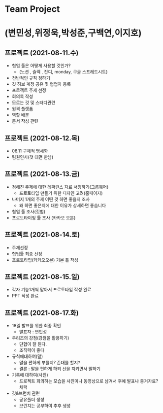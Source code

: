 # Team Project

# (변민성,위정욱,박성준,구백연,이지호)

## 프로젝트 (2021-08-11.수)

- 협업 툴은 어떻게 사용할 것인가? 
  - (노션 , 슬랙 , 잔디, monday, 구글 스프레드시트)
- 전반적인 규칙 정하기
- 깃 허브 계정 공유 및 협업자 등록
- 프로젝트 주제 선정
- 회의록 작성
- 모르는 것 및 스터디관련
- 원격  플랫폼
- 역할 배분
- 문서 작성 관련

## 프로젝트 (2021-08-12.목)

- 08.11 구체적 명세화
- 팀원인사(첫 대면 만남)

## 프로젝트 (2021-08-13.금)

- 정해진 주제에 대한 레퍼런스 자료 서칭하기(그룹웨어)
  - 프로토타입 만들기 위한 디자인 고려(홈페이지)	
- 나머지 1개의 주제 어떤 것 하면 좋을지 조사
  -  왜 하면 좋은지에 대한 이유가 상세하면 좋습니다
- 협업 툴 조사(깃헙)
- 프로토타이핑 툴 조사 (카카오 오븐)

## 프로젝트 (2021-08-14.토)

- 주제선정
- 협업툴 최종 선정
- 프로토타입(카카오오븐) 기본 틀 작성

## 프로젝트 (2021-08-15.일)

- 각자 기능1개씩 맡아서 프로토타입 작성 완료
- PPT 작성 완료

## 프로젝트 (2021-08-17.화)

- 18일 발표를 위한 최종 확인
  - 발표자 : 변민성
- 우리조의 강점(강점을 활용하기)
  - 단합이 잘 된다.
  - 조직력이 좋다
- 규칙에대하여(말)
  - 말을 편하게 부를지? 존대를 할지?
  - 결론 : 말을 편하게 하되 선을 지키면서 말하기
- 기록에 대하여(사진)
  - 프로젝트 회의하는 모습을 사진이나 동영상으로 남겨서 후에 발표나 증거자료? 채택
- 깃&브런치 관련
  - 공유폴더 생성
  - 브런치는 공부하여 추후 생성